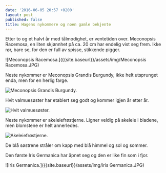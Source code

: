 ```yaml
---
date: '2016-06-05 20:57 +0200'
layout: post
published: false
title: Hagens nykommere og noen gamle bekjente
---
```


Etter to og et halvt år med tålmodighet, er ventetiden over. Meconopsis Racemosa, en liten skjønnhet på ca. 20 cm har endelig vist seg frem. Ikke rør, bare se, for den er full av spisse, stikkende pigger.

![Meconopsis Racemosa.]({{site.baseurl}}/assets/img/Meconopsis Racemosa.JPG)

Neste nykommer er Meconopsis Grandis Burgundy, ikke helt utsprunget enda, men for en herlig farge. 

![Meconopsis Grandis Burgundy.]({{site.baseurl}}/assets/img/Lilla%20valmues%C3%B8ster.JPG)

Hvit valmuesøster har etablert seg godt og kommer igjen år etter år. 

![Hvit valmuesøster.]({{site.baseurl}}/assets/img/Hvit%20valmues%C3%B8ster.JPG)

Neste nykommer er akeleiefrøstjerne. Ligner veldig på akeleie i bladene, men blomstene er helt annerledes.

![Akeleiefrøstjerne.]({{site.baseurl}}/assets/img/Akeleiefrøstjerne.JPG)

De blå søstrene stråler om kapp med blå himmel og sol og sommer.

Den første Iris Germanica har åpnet seg og den er like fin som i fjor.

![Iris Germanica.]({{site.baseurl}}/assets/img/iris Germanica.JPG)








